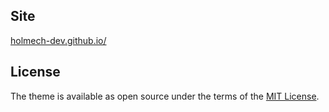 ## Site

[holmech-dev.github.io/](https://holmech-dev.github.io/)


## License

The theme is available as open source under the terms of the [MIT License](LICENSE.txt).
